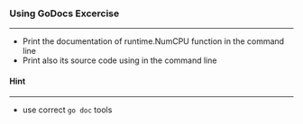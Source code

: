 ### Using GoDocs Excercise
---------------------------

- Print the documentation of runtime.NumCPU function in the command line
- Print also its source code using in the command line

#### Hint
----------

- use correct `go doc` tools